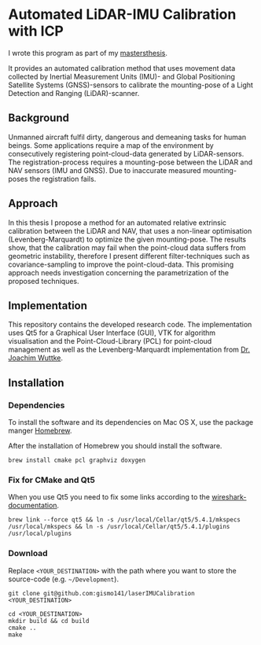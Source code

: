 # Automated LiDAR-IMU Calibration with ICP

I wrote this program as part of my [mastersthesis](https://github.com/gismo141/mastersthesis).

It provides an automated calibration method that uses movement data collected by Inertial Measurement Units (IMU)- and Global Positioning Satellite Systems (GNSS)-sensors to calibrate the mounting-pose of a Light Detection and Ranging (LiDAR)-scanner.

## Background

Unmanned aircraft fulfil dirty, dangerous and demeaning tasks for human beings. Some applications require a map of the environment by consecutively registering point-cloud-data generated by LiDAR-sensors. The registration-process requires a mounting-pose between the LiDAR and NAV sensors (IMU and GNSS). Due to inaccurate measured mounting-poses the registration fails.

## Approach

In this thesis I propose a method for an automated relative extrinsic calibration between the LiDAR and NAV, that uses a non-linear optimisation (Levenberg-Marquardt) to optimize the given mounting-pose. The results show, that the calibration may fail when the point-cloud data suffers from geometric instability, therefore I present different filter-techniques such as covariance-sampling to improve the point-cloud-data. This promising approach needs investigation concerning the parametrization of the proposed techniques.

## Implementation

This repository contains the developed research code. The implementation uses Qt5 for a Graphical User Interface (GUI), VTK for algorithm visualisation and the Point-Cloud-Library (PCL) for point-cloud management as well as the Levenberg-Marquardt implementation from [Dr. Joachim Wuttke](http://apps.jcns.fz-juelich.de/doku/sc/lmfit).

## Installation

### Dependencies

To install the software and its dependencies on Mac OS X, use the package manger [Homebrew](http://brew.sh).

After the installation of Homebrew you should install the software.

```Shell
brew install cmake pcl graphviz doxygen
```

### Fix for CMake and Qt5

When you use Qt5 you need to fix some links according to the [wireshark-documentation](https://github.com/Homebrew/homebrew/issues/29938).

```Shell
brew link --force qt5 && ln -s /usr/local/Cellar/qt5/5.4.1/mkspecs /usr/local/mkspecs && ln -s /usr/local/Cellar/qt5/5.4.1/plugins /usr/local/plugins
```

### Download

Replace `<YOUR_DESTINATION>` with the path where you want to store the source-code (e.g. `~/Development`).

```Shell
git clone git@github.com:gismo141/laserIMUCalibration <YOUR_DESTINATION>
```

```Shell
cd <YOUR_DESTINATION>
mkdir build && cd build
cmake ..
make
```

<!-- ## Usage

### Fly through multiple LiDAR-scans

```Shell
./laserIMUCalibration_noBundle <PATH_TO_FOLDER_WITH_PCD_FILES>
```

This opens the interactive VTK-visualizer with consecutive presentation of each LiDAR-scan. The use can move, rotate and scale the scene with the mouse.

Planned Improvements:

- develop a GUI as filter-interface

### Plot the ICP-fitness-score for different intervals

```Shell
./laserIMUCalibration_noBundle <PATH_TO_FOLDER_WITH_PCD_FILES> <INTERVAL_BETWEEN_SCANS>
```

This launches the ICP-algorithm and calculates the transformation between every LiDAR-scan and its `<INTERVAL_BETWEEN_SCANS>` successor. A small percentage-indicator represents the amount of processed scans divided by the total to provide a little feedback on the calculation-intensive task. While processing, the program writes its results to the semicolon-separated-file `icp_fitness_<INTERVAL_BETWEEN_SCANS>.csv` in the executed folder. The first row is the unix-timestamp of the first scan, the second row is the unix-timestamp of the second scan and the third is the ICP-fitness-score. The fitnessscore is according to the [PCL](http://docs.pointclouds.org/trunk/classpcl_1_1_registration.html#ab26742c383b6f5e86fb96a236fb08728) the sum of the squared distances divided by its total.

An example `icp_fitness_1.csv` may look like:

```csv
timestamp_1;timestamp_2;icp-score
1412242263.910747;1412242264.910452;0.135022
1412242264.010833;1412242265.010031;0.288052
1412242264.110734;1412242265.109657;0.107826
1412242264.210728;1412242265.209419;0.256894
``` -->
